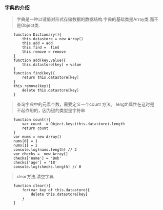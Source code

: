 ### 字典的介绍 
> 字典是一种以键值对形式存储数据的数据结构.字典的基础类是Array类,而不是Object类.
```
    function Dictionary(){
        this.datastore = new Array()
        this.add = add
        this.find =  find
        this.remove = remove
    }
    function add(key,value){
        this.datastore[key] = value
    }
    function find(key){
        return this.datastore[key]
    }
    this.remove(key){
        delete this.datastore[key]
    }
```
> 查询字典中的元素个数，需要定义一个count 方法。 length属性在这时是不起作用的，因为键的类型是字符串
```
    function count(){
        var count  = Object.keys(this.datastore).length
        return count
    }
    var nums = new Array()
    nums[0] = 1
    nums[1] = 2
    console.log(nums.length) // 2
    var checks =  new Array()
    checks['name'] = 'Bob'
    checks['age'] = '18'
    console.log(checks.length) // 0
```
> clear方法,清空字典
```
    function clear(){
        for(var key of this.datastore){
            delete this.datastore[key]
        }
    }
```
